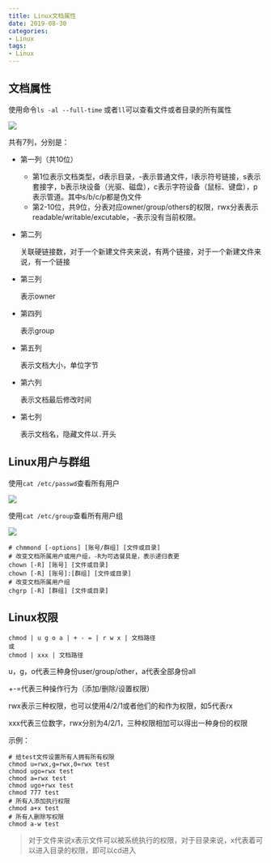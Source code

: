 ```yaml
---
title: Linux文档属性
date: 2019-08-30
categories:
- Linux
tags:
- Linux
---
```


## 文档属性

使用命令`ls -al --full-time` 或者`ll`可以查看文件或者目录的所有属性

![](https://shinerio.oss-cn-beijing.aliyuncs.com/blog_images/uncategory/20190830140704.png)

 共有7列，分别是：

- 第一列（共10位）

  - 第1位表示文档类型，d表示目录，-表示普通文件，l表示符号链接，s表示套接字，b表示块设备（光驱、磁盘），c表示字符设备（鼠标、键盘），p表示管道。其中s/b/c/p都是伪文件
  - 第2-10位，共9位，分表对应owner/group/others的权限，rwx分表表示readable/writable/excutable，-表示没有当前权限。

- 第二列

  关联硬链接数，对于一个新建文件夹来说，有两个链接，对于一个新建文件来说，有一个链接

- 第三列

  表示owner

- 第四列

  表示group

- 第五列

  表示文档大小，单位字节

- 第六列

  表示文档最后修改时间

- 第七列

  表示文档名，隐藏文件以`.`开头

## Linux用户与群组

使用`cat /etc/passwd`查看所有用户

![](https://shinerio.oss-cn-beijing.aliyuncs.com/blog_images/uncategory/20190830142723.png)

使用`cat /etc/group`查看所有用户组

![](https://shinerio.oss-cn-beijing.aliyuncs.com/blog_images/uncategory/20190830142837.png)

```shell
# chmmond [-options] [账号/群组] [文件或目录]
# 改变文档所属用户或用户组，-R为可选餐具是，表示递归表更
chown [-R] [账号] [文件或目录]
chown [-R] [账号]:[群组] [文件或目录]
# 改变文档所属用户组
chgrp [-R] [群组] [文件或目录] 
```

## Linux权限

```shell
chmod | u g o a | + - = | r w x | 文档路径
或
chmod | xxx | 文档路径
```

u，g，o代表三种身份user/group/other，a代表全部身份all

+\-\=代表三种操作行为（添加/删除/设置权限）

rwx表示三种权限，也可以使用4/2/1或者他们的和作为权限，如5代表rx

xxx代表三位数字，rwx分别为4/2/1，三种权限相加可以得出一种身份的权限

示例：

```shell
# 给test文件设置所有人拥有所有权限
chmod u=rwx,g=rwx,0=rwx test
chmod ugo=rwx test
chmod a=rwx test
chmod ugo+rwx test
chmod 777 test
# 所有人添加执行权限
chmod a+x test
# 所有人删除写权限
chmod a-w test
```

> 对于文件来说x表示文件可以被系统执行的权限，对于目录来说，x代表着可以进入目录的权限，即可以cd进入